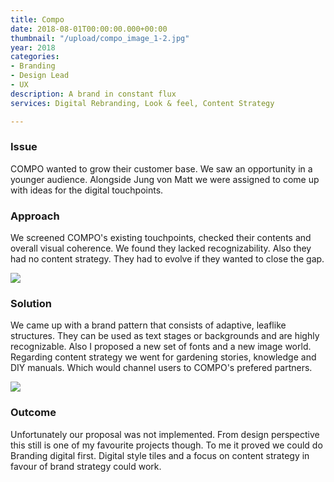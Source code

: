 ```yaml
---
title: Compo
date: 2018-08-01T00:00:00.000+00:00
thumbnail: "/upload/compo_image_1-2.jpg"
year: 2018
categories:
- Branding
- Design Lead
- UX
description: A brand in constant flux
services: Digital Rebranding, Look & feel, Content Strategy

---
```

### Issue

<p class="lead">COMPO wanted to grow their customer base. We saw an opportunity in a younger audience. Alongside Jung von Matt we were assigned to come up with ideas for the digital touchpoints.</p>

### Approach

We screened COMPO's existing touchpoints, checked their contents and overall visual coherence. We found they lacked recognizability. Also they had no content strategy. They had to evolve if they wanted to close the gap.

![](/upload/compo_image_2-1.jpg)

### Solution

We came up with a brand pattern that consists of adaptive, leaflike structures. They can be used as text stages or backgrounds and are highly recognizable. Also I proposed a new set of fonts and a new image world. Regarding content strategy we went for gardening stories, knowledge and DIY manuals. Which would channel users to COMPO's prefered partners.

![](/upload/compo_image_3.jpg)

### Outcome

Unfortunately our proposal was not implemented. From design perspective this still is one of my favourite projects though. To me it proved we could do Branding digital first. Digital style tiles and a focus on content strategy in favour of brand strategy could work.